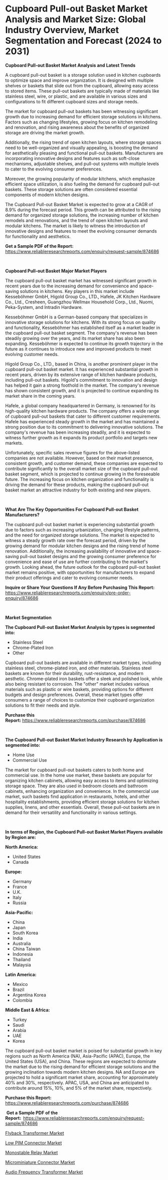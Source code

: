 <p><h1>Cupboard Pull-out Basket Market Analysis and Market Size: Global Industry Overview, Market Segmentation and Forecast (2024 to 2031)</h1></p><p><strong>Cupboard Pull-out Basket Market Analysis and Latest Trends</strong></p>
<p><p>A cupboard pull-out basket is a storage solution used in kitchen cupboards to optimize space and improve organization. It is designed with multiple shelves or baskets that slide out from the cupboard, allowing easy access to stored items. These pull-out baskets are typically made of materials like stainless steel, wire, or plastic, and are available in various sizes and configurations to fit different cupboard sizes and storage needs.</p><p>The market for cupboard pull-out baskets has been witnessing significant growth due to increasing demand for efficient storage solutions in kitchens. Factors such as changing lifestyles, growing focus on kitchen remodeling and renovation, and rising awareness about the benefits of organized storage are driving the market growth.</p><p>Additionally, the rising trend of open kitchen layouts, where storage spaces need to be well-organized and visually appealing, is boosting the demand for aesthetically pleasing and functional pull-out baskets. Manufacturers are incorporating innovative designs and features such as soft-close mechanisms, adjustable shelves, and pull-out systems with multiple levels to cater to the evolving consumer preferences.</p><p>Moreover, the growing popularity of modular kitchens, which emphasize efficient space utilization, is also fueling the demand for cupboard pull-out baskets. These storage solutions are often considered essential components of modern kitchen designs.</p><p>The Cupboard Pull-out Basket Market is expected to grow at a CAGR of 8.9% during the forecast period. This growth can be attributed to the rising demand for organized storage solutions, the increasing number of kitchen remodels and renovations, and the trend of open kitchen layouts and modular kitchens. The market is likely to witness the introduction of innovative designs and features to meet the evolving consumer demands for functionality and aesthetics.</p></p>
<p><strong>Get a Sample PDF of the Report:&nbsp;</strong> <a href="https://www.reliableresearchreports.com/enquiry/request-sample/874686">https://www.reliableresearchreports.com/enquiry/request-sample/874686</a></p>
<p>&nbsp;</p>
<p><strong>Cupboard Pull-out Basket Major Market Players</strong></p>
<p><p>The cupboard pull-out basket market has witnessed significant growth in recent years due to the increasing demand for convenience and space-saving solutions in kitchens. Key players in this market include Kesseböhmer GmbH, Higold Group Co., LTD., Hafele, JK Kitchen Hardware Co., Ltd., Cresheen, Guangzhou Wellmax Household Corp., Ltd., Nuomi, Peka-System, and Intradin Hardware.</p><p>Kesseböhmer GmbH is a German-based company that specializes in innovative storage solutions for kitchens. With its strong focus on quality and functionality, Kesseböhmer has established itself as a market leader in the cupboard pull-out basket segment. The company's revenue has been steadily growing over the years, and its market share has also been expanding. Kesseböhmer is expected to continue its growth trajectory in the future as it continues to introduce new and improved products to meet evolving customer needs.</p><p>Higold Group Co., LTD., based in China, is another prominent player in the cupboard pull-out basket market. It has experienced substantial growth in recent years, driven by its extensive range of kitchen hardware products, including pull-out baskets. Higold's commitment to innovation and design has helped it gain a strong foothold in the market. The company's revenue has shown consistent growth, and it is projected to continue expanding its market share in the coming years.</p><p>Hafele, a global company headquartered in Germany, is renowned for its high-quality kitchen hardware products. The company offers a wide range of cupboard pull-out baskets that cater to different customer requirements. Hafele has experienced steady growth in the market and has maintained a strong position due to its commitment to delivering innovative solutions. The company's revenue has been increasing steadily, and it is expected to witness further growth as it expands its product portfolio and targets new markets.</p><p>Unfortunately, specific sales revenue figures for the above-listed companies are not available. However, based on their market presence, consistent growth, and customer demand, these companies are expected to contribute significantly to the overall market size of the cupboard pull-out basket segment, which is projected to continue growing in the foreseeable future. The increasing focus on kitchen organization and functionality is driving the demand for these products, making the cupboard pull-out basket market an attractive industry for both existing and new players.</p></p>
<p>&nbsp;</p>
<p><strong>What Are The Key Opportunities For Cupboard Pull-out Basket Manufacturers?</strong></p>
<p><p>The cupboard pull-out basket market is experiencing substantial growth due to factors such as increasing urbanization, changing lifestyle patterns, and the need for organized storage solutions. The market is expected to witness a steady growth rate over the forecast period, driven by the growing demand for modular kitchen designs and the rising trend of home renovation. Additionally, the increasing availability of innovative and space-saving pull-out basket designs and the growing consumer preference for convenience and ease of use are further contributing to the market's growth. Looking ahead, the future outlook for the cupboard pull-out basket market remains positive, with opportunities for manufacturers to expand their product offerings and cater to evolving consumer needs.</p></p>
<p><strong>Inquire or Share Your Questions If Any Before Purchasing This Report:</strong> <a href="https://www.reliableresearchreports.com/enquiry/pre-order-enquiry/874686">https://www.reliableresearchreports.com/enquiry/pre-order-enquiry/874686</a></p>
<p>&nbsp;</p>
<p><strong>Market Segmentation</strong></p>
<p><strong>The Cupboard Pull-out Basket Market Analysis by types is segmented into:</strong></p>
<p><ul><li>Stainless Steel</li><li>Chrome-Plated Iron</li><li>Other</li></ul></p>
<p><p>Cupboard pull-out baskets are available in different market types, including stainless steel, chrome-plated iron, and other materials. Stainless steel baskets are known for their durability, rust-resistance, and modern aesthetic. Chrome-plated iron baskets offer a sleek and polished look, while also being resistant to corrosion. The "other" market includes various materials such as plastic or wire baskets, providing options for different budgets and design preferences. Overall, these market types offer consumers a range of choices to customize their cupboard organization solutions to fit their needs and style.</p></p>
<p><strong>Purchase this Report:&nbsp;</strong><a href="https://www.reliableresearchreports.com/purchase/874686">https://www.reliableresearchreports.com/purchase/874686</a></p>
<p>&nbsp;</p>
<p><strong>The Cupboard Pull-out Basket Market Industry Research by Application is segmented into:</strong></p>
<p><ul><li>Home Use</li><li>Commercial Use</li></ul></p>
<p><p>The market for cupboard pull-out baskets caters to both home and commercial use. In the home use market, these baskets are popular for organizing kitchen cabinets, allowing easy access to items and optimizing storage space. They are also used in bedroom closets and bathroom cabinets, enhancing organization and convenience. In the commercial use market, such baskets find application in restaurants, hotels, and other hospitality establishments, providing efficient storage solutions for kitchen supplies, linens, and other essentials. Overall, these pull-out baskets are in demand for their versatility and functionality in various settings.</p></p>
<p>&nbsp;</p>
<p><strong>In terms of Region, the Cupboard Pull-out Basket Market Players available by Region are:</strong></p>
<p>
    <p> <strong> North America: </strong>
        <ul>
            <li>United States</li>
            <li>Canada</li>
        </ul>
        </p> 
    <p> <strong> Europe: </strong>
        <ul>
            <li>Germany</li>
            <li>France</li>
            <li>U.K.</li>
            <li>Italy</li>
            <li>Russia</li>
        </ul>
        </p> 
    <p> <strong> Asia-Pacific: </strong>
        <ul>
            <li>China</li>
            <li>Japan</li>
            <li>South Korea</li>
            <li>India</li>
            <li>Australia</li>
            <li>China Taiwan</li>
            <li>Indonesia</li>
            <li>Thailand</li>
            <li>Malaysia</li>
        </ul>
        </p> 
    <p> <strong> Latin America: </strong>
        <ul>
            <li>Mexico</li>
            <li>Brazil</li>
            <li>Argentina Korea</li>
            <li>Colombia</li>
        </ul>
        </p> 
    <p> <strong> Middle East & Africa: </strong>
        <ul>
            <li>Turkey</li>
            <li>Saudi</li>
            <li>Arabia</li>
            <li>UAE</li>
            <li>Korea</li>
        </ul>
    </p>
    </p>
<p><p>The cupboard pull-out basket market is poised for substantial growth in key regions such as North America (NA), Asia-Pacific (APAC), Europe, the United States (USA), and China. These regions are expected to dominate the market due to the rising demand for efficient storage solutions and the growing inclination towards modern kitchen designs. NA and Europe are projected to hold a significant market share, accounting for approximately 40% and 30%, respectively. APAC, USA, and China are anticipated to contribute around 15%, 10%, and 5% of the market share, respectively.</p></p>
<p><strong>Purchase this Report: </strong><a href="https://www.reliableresearchreports.com/purchase/874686">https://www.reliableresearchreports.com/purchase/874686</a></p>
<p>&nbsp;<strong>Get a Sample PDF of the Report:&nbsp;&nbsp;</strong><a href="https://www.reliableresearchreports.com/enquiry/request-sample/874686">https://www.reliableresearchreports.com/enquiry/request-sample/874686</a></p>
<p><strong></strong></p>
<p><p><a href="https://medium.com/@lilyberge344/flyback-transformer-nbsp-market-focuses-on-market-share-size-and-projected-forecast-till-2031-fc20c6222189">Flyback Transformer Market</a></p><p><a href="https://medium.com/@lilyberge344/low-pim-connector-market-size-cagr-trends-2024-2030-e338b8396dca">Low PIM Connector Market</a></p><p><a href="https://medium.com/@lilyberge344/monostable-relay-market-analysis-its-cagr-market-segmentation-and-global-industry-overview-c0d011b0e006">Monostable Relay Market</a></p><p><a href="https://medium.com/@lilyberge344/analyzing-microminiature-connector-market-global-industry-perspective-and-forecast-2024-to-2031-921c8f8acad4">Microminiature Connector Market</a></p><p><a href="https://medium.com/@lilyberge344/audio-frequency-transformer-market-outlook-industry-overview-and-forecast-2024-to-2031-68f051ea80c2">Audio Frequency Transformer Market</a></p></p>